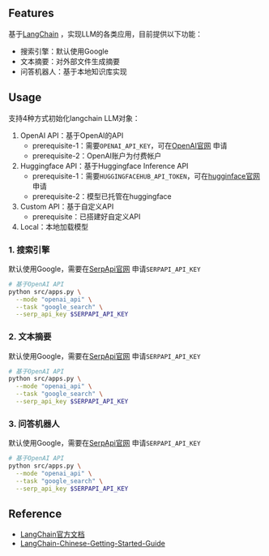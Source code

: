 ## Features

基于[LangChain](https://github.com/hwchase17/langchain) ，实现LLM的各类应用，目前提供以下功能：

- 搜索引擎：默认使用Google
- 文本摘要：对外部文件生成摘要
- 问答机器人：基于本地知识库实现

## Usage
支持4种方式初始化langchain LLM对象：
1. OpenAI API：基于OpenAI的API
   - prerequisite-1：需要```OPENAI_API_KEY```，可在[OpenAI官网](https://platform.openai.com/account/api-keys) 申请
   - prerequisite-2：OpenAI账户为付费帐户
2. Huggingface API：基于Huggingface Inference API
   - prerequisite-1：需要```HUGGINGFACEHUB_API_TOKEN```，可在[hugginface官网](https://huggingface.co/settings/tokens) 申请
   - prerequisite-2：模型已托管在huggingface
3. Custom API：基于自定义API
   - prerequisite：已搭建好自定义API
4. Local：本地加载模型

### 1. 搜索引擎
默认使用Google，需要在[SerpApi官网](https://serpapi.com/) 申请```SERPAPI_API_KEY```
```bash
# 基于OpenAI API
python src/apps.py \
  --mode "openai_api" \
  --task "google_search" \
  --serp_api_key $SERPAPI_API_KEY
```

### 2. 文本摘要
默认使用Google，需要在[SerpApi官网](https://serpapi.com/) 申请```SERPAPI_API_KEY```
```bash
# 基于OpenAI API
python src/apps.py \
  --mode "openai_api" \
  --task "google_search" \
  --serp_api_key $SERPAPI_API_KEY
```

### 3. 问答机器人
默认使用Google，需要在[SerpApi官网](https://serpapi.com/) 申请```SERPAPI_API_KEY```
```bash
# 基于OpenAI API
python src/apps.py \
  --mode "openai_api" \
  --task "google_search" \
  --serp_api_key $SERPAPI_API_KEY
```


## Reference
- [LangChain官方文档](https://python.langchain.com/docs/get_started/introduction.html)
- [LangChain-Chinese-Getting-Started-Guide](https://github.com/liaokongVFX/LangChain-Chinese-Getting-Started-Guide/tree/main)